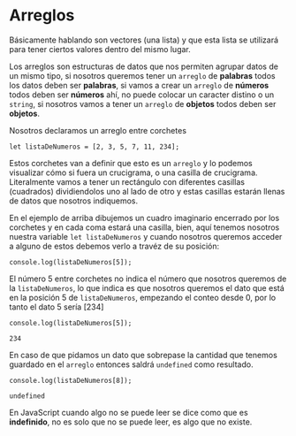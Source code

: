 # Arreglos

Básicamente hablando son vectores (una lista) y que esta lista se utilizará para tener ciertos valores dentro del mismo lugar.

Los arreglos son estructuras de datos que nos permiten agrupar datos de un mismo tipo, si nosotros queremos tener un ``arreglo`` de **palabras** todos los datos deben ser **palabras**, si vamos a crear un `arreglo` de **números** todos deben ser **números** ahí, no puede colocar un caracter distino o un `string`, si nosotros vamos a tener un `arreglo` de **objetos** todos deben ser **objetos**.

Nosotros declaramos un arreglo entre corchetes

    let listaDeNumeros = [2, 3, 5, 7, 11, 234];

Estos corchetes van a definir que esto es un `arreglo` y lo podemos visualizar cómo si fuera un crucigrama, o una casilla de crucigrama. Literalmente vamos a tener un rectángulo con diferentes casillas (cuadrados) dividiendolos uno al lado de otro y estas casillas estarán llenas de datos que nosotros indiquemos.

En el ejemplo de arriba dibujemos un cuadro imaginario encerrado por los corchetes y en cada coma estará una casilla, bien, aquí tenemos nosotros nuestra variable `let listaDeNumeros` y cuando nosotros queremos acceder a alguno de estos debemos verlo a travéz de su posición:

    console.log(listaDeNumeros[5]);

El número 5 entre corchetes no indica el número que nosotros queremos de la `listaDeNumeros`, lo que indica es que nosotros queremos el dato que está en la posición 5 de `listaDeNumeros`, empezando el conteo desde 0, por lo tanto el dato 5 sería [234]

    console.log(listaDeNumeros[5]);

    234

En caso de que pidamos un dato que sobrepase la cantidad que tenemos guardado en el `arreglo` entonces saldrá `undefined` como resultado.

    console.log(listaDeNumeros[8]);

    undefined

En JavaScript cuando algo no se puede leer se dice como que es **indefinido**, no es solo que no se puede leer, es algo que no existe.

